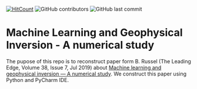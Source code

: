 [![HitCount](http://hits.dwyl.com/ezygeo-ai/machine-learning-and-geophysical-inversion.svg)](http://hits.dwyl.com/mezygeo-ai/machine-learning-and-geophysical-inversion)
![GitHub contributors](https://img.shields.io/github/contributors/ezygeo-ai/machine-learning-and-geophysical-inversion)
![GitHub last commit](https://img.shields.io/github/last-commit/ezygeo-ai/machine-learning-and-geophysical-inversion)

# Machine Learning and Geophysical Inversion - A numerical study

The pupose of this repo is to reconstruct paper form B. Russel (The Leading Edge, Volume 38, Issue 7, Jul 2019) about [Machine learning and geophysical inversion — A numerical study](https://library.seg.org/doi/10.1190/tle38070512.1). We construct this paper using Python and PyCharm IDE.
